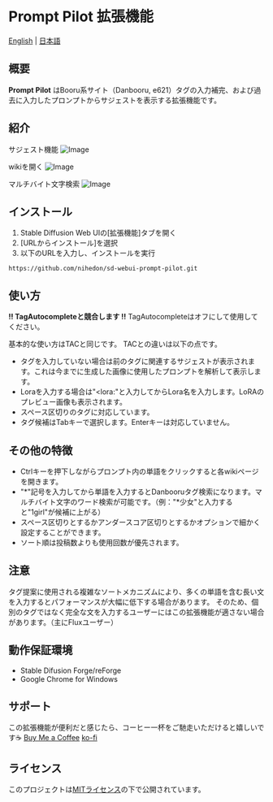 # Prompt Pilot 拡張機能

[English](README.md) | [日本語](README_JP.md)

## 概要

**Prompt Pilot** はBooru系サイト（Danbooru, e621）タグの入力補完、および過去に入力したプロンプトからサジェストを表示する拡張機能です。

## 紹介

サジェスト機能
![Image](https://github.com/user-attachments/assets/35a2e0bd-03d1-4c64-a2bf-68333c586a40)

wikiを開く
![Image](https://github.com/user-attachments/assets/9a253523-4b1a-472a-8edf-62f0aa3e4daa)

マルチバイト文字検索
![Image](https://github.com/user-attachments/assets/c0240cbf-0ae1-48dc-ab85-da12a82971ab)

## インストール

1. Stable Diffusion Web UIの[拡張機能]タブを開く
2. [URLからインストール]を選択
3. 以下のURLを入力し、インストールを実行

```https://github.com/nihedon/sd-webui-prompt-pilot.git```

## 使い方

**!! TagAutocompleteと競合します !!**
TagAutocompleteはオフにして使用してください。

基本的な使い方はTACと同じです。
TACとの違いは以下の点です。

- タグを入力していない場合は前のタグに関連するサジェストが表示されます。これは今までに生成した画像に使用したプロンプトを解析して表示します。
- Loraを入力する場合は"&lt;lora:"と入力してからLora名を入力します。LoRAのプレビュー画像も表示されます。
- スペース区切りのタグに対応しています。
- タグ候補はTabキーで選択します。Enterキーは対応していません。

## その他の特徴

- Ctrlキーを押下しながらプロンプト内の単語をクリックすると各wikiページを開きます。
- "*"記号を入力してから単語を入力するとDanbooruタグ検索になります。マルチバイト文字のワード検索が可能です。（例："*少女"と入力すると"1girl"が候補に上がる）
- スペース区切りとするかアンダースコア区切りとするかオプションで細かく設定することができます。
- ソート順は投稿数よりも使用回数が優先されます。

## 注意

タグ提案に使用される複雑なソートメカニズムにより、多くの単語を含む長い文を入力するとパフォーマンスが大幅に低下する場合があります。
そのため、個別のタグではなく完全な文を入力するユーザーにはこの拡張機能が適さない場合があります。（主にFluxユーザー）

## 動作保証環境

- Stable Difusion Forge/reForge
- Google Chrome for Windows

## サポート

この拡張機能が便利だと感じたら、コーヒー一杯をご馳走いただけると嬉しいです☕
[Buy Me a Coffee](https://buymeacoffee.com/nihedon)
[ko-fi](https://ko-fi.com/nihedon)

## ライセンス

このプロジェクトは[MITライセンス](LICENSE)の下で公開されています。
